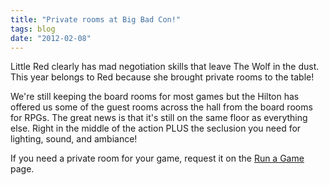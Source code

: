```yaml
---
title: "Private rooms at Big Bad Con!"
tags: blog
date: "2012-02-08"
---
```


Little Red clearly has mad negotiation skills that leave The Wolf in the dust. This year belongs to Red because she brought private rooms to the table!

We're still keeping the board rooms for most games but the Hilton has offered us some of the guest rooms across the hall from the board rooms for RPGs. The great news is that it's still on the same floor as everything else. Right in the middle of the action PLUS the seclusion you need for lighting, sound, and ambiance!

If you need a private room for your game, request it on the [Run a Game](http://www.bigbadcon.com/?page_id=400 "Run a Game") page.
